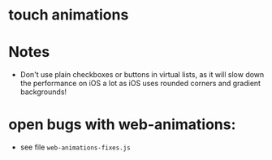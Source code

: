# touch animations



# Notes

- Don't use plain checkboxes or buttons in virtual lists, as it will slow down the performance on iOS
  a lot as iOS uses rounded corners and gradient backgrounds!

# open bugs with web-animations:

- see file `web-animations-fixes.js`